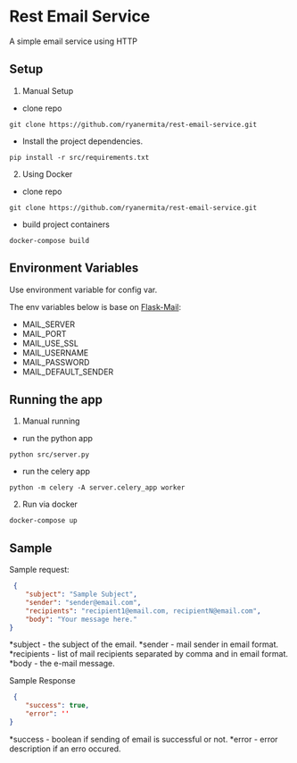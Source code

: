 # Rest Email Service
A simple email service using HTTP


## Setup
1. Manual Setup
  * clone repo
  
  ```
  git clone https://github.com/ryanermita/rest-email-service.git 
  ```

  * Install the project dependencies.
  
  ```
  pip install -r src/requirements.txt
  ```

2. Using Docker
  * clone repo
  
  ```
  git clone https://github.com/ryanermita/rest-email-service.git 
  ```
  
  * build project containers
  
  ```
  docker-compose build
  ```
  
## Environment Variables
Use environment variable for config var.

The env variables below is base on [Flask-Mail](https://pythonhosted.org/Flask-Mail/):
* MAIL_SERVER
* MAIL_PORT
* MAIL_USE_SSL
* MAIL_USERNAME
* MAIL_PASSWORD
* MAIL_DEFAULT_SENDER

## Running the app
1. Manual running
  * run the python app
  
  ```
  python src/server.py
  ```
  
  * run the celery app
  
  ```
  python -m celery -A server.celery_app worker
  ```
  
2. Run via docker

  ```
  docker-compose up
  ```

## Sample
Sample request:

```json
 {
    "subject": "Sample Subject",
    "sender": "sender@email.com",
    "recipients": "recipient1@email.com, recipientN@email.com",
    "body": "Your message here."
}
```

*subject -  the subject of the email.
*sender - mail sender in email format.
*recipients - list of mail recipients separated by comma and in email format.
*body - the e-mail message.

Sample Response

```json
 {
    "success": true,
    "error": ''
}
```

*success - boolean if sending of email is successful or not.
*error - error description if an erro occured.
